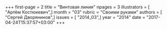 +++
first-page = 2
title = "Винтовая линия"
npages = 3
illustrators = [ "Артём Костюкевич",]
month = "03"
rubric = "Своими руками"
authors = [ "Сергей Дворянинов",]
issues = [ "2014_03",]
year = "2014"
date = "2017-04-24T15:37:57+03:00"
+++
